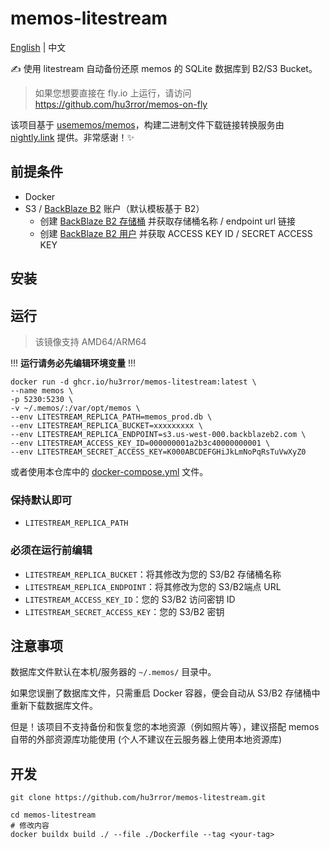 # memos-litestream

[English](README.md) | 中文

✍️ 使用 litestream 自动备份还原 memos 的 SQLite 数据库到 B2/S3 Bucket。
> 如果您想要直接在 fly.io 上运行，请访问 https://github.com/hu3rror/memos-on-fly

该项目基于 [usememos/memos](https://github.com/usememos/memos)，构建二进制文件下载链接转换服务由 [nightly.link](https://github.com/oprypin/nightly.link) 提供。非常感谢！✨

## 前提条件
- Docker
- S3 / [BackBlaze B2](https://www.backblaze.com/) 账户（默认模板基于 B2）
  - 创建 [BackBlaze B2 存储桶](https://litestream.io/guides/backblaze/#create-a-bucket) 并获取存储桶名称 / endpoint url 链接
  - 创建 [BackBlaze B2 用户](https://litestream.io/guides/backblaze/#create-a-user) 并获取 ACCESS KEY ID / SECRET ACCESS KEY

## 安装

## 运行
> 该镜像支持 AMD64/ARM64

!!! **运行请务必先编辑环境变量** !!!

```shell
docker run -d ghcr.io/hu3rror/memos-litestream:latest \
--name memos \
-p 5230:5230 \
-v ~/.memos/:/var/opt/memos \
--env LITESTREAM_REPLICA_PATH=memos_prod.db \
--env LITESTREAM_REPLICA_BUCKET=xxxxxxxxx \
--env LITESTREAM_REPLICA_ENDPOINT=s3.us-west-000.backblazeb2.com \
--env LITESTREAM_ACCESS_KEY_ID=000000001a2b3c40000000001 \
--env LITESTREAM_SECRET_ACCESS_KEY=K000ABCDEFGHiJkLmNoPqRsTuVwXyZ0
```

或者使用本仓库中的 [docker-compose.yml](https://github.com/hu3rror/memos-litestream/blob/main/docker-compose.yml) 文件。

### 保持默认即可
- `LITESTREAM_REPLICA_PATH`

### 必须在运行前编辑
- `LITESTREAM_REPLICA_BUCKET`：将其修改为您的 S3/B2 存储桶名称
- `LITESTREAM_REPLICA_ENDPOINT`：将其修改为您的 S3/B2端点 URL
- `LITESTREAM_ACCESS_KEY_ID`：您的 S3/B2 访问密钥 ID
- `LITESTREAM_SECRET_ACCESS_KEY`：您的 S3/B2 密钥

## 注意事项
数据库文件默认在本机/服务器的 `~/.memos/` 目录中。

如果您误删了数据库文件，只需重启 Docker 容器，便会自动从 S3/B2 存储桶中重新下载数据库文件。

但是！该项目不支持备份和恢复您的本地资源（例如照片等），建议搭配 memos 自带的外部资源库功能使用 (个人不建议在云服务器上使用本地资源库)

## 开发

```shell
git clone https://github.com/hu3rror/memos-litestream.git
```

```shell
cd memos-litestream
# 修改内容
docker buildx build ./ --file ./Dockerfile --tag <your-tag>
```
